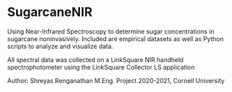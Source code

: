 # SugarcaneNIR
Using Near-Infrared Spectroscopy to determine sugar concentrations in sugarcane noninvasively.
Included are empirical datasets as well as Python scripts to analyze and visualize data.

All spectral data was collected on a LinkSquare NIR handheld spectrophotometer using the LinkSquare Collector LS application

Author: Shreyas Renganathan
M.Eng. Project 2020-2021, Cornell University
